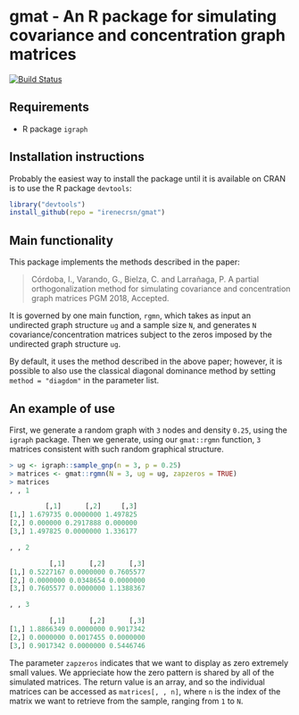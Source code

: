# gmat - An R package for simulating covariance and concentration graph matrices
[![Build Status](https://travis-ci.org/irenecrsn/gmat.svg?branch=master)](https://travis-ci.org/irenecrsn/gmat)

## Requirements
- R package `igraph`

## Installation instructions
Probably the easiest way to install the package until it is available on CRAN is
to use the R package `devtools`:
```R
library("devtools")
install_github(repo = "irenecrsn/gmat")
```

## Main functionality
This package implements the methods described in the paper:
> Córdoba, I., Varando, G., Bielza, C. and Larrañaga, P.
> A partial orthogonalization method for simulating covariance and concentration graph matrices
> PGM 2018, Accepted.

It is governed by one main function, `rgmn`, which takes as input an undirected
graph structure `ug` and a sample size `N`, and generates `N`
covariance/concentration matrices subject to the zeros imposed by the undirected
graph structure `ug`. 

By default, it uses the method described in the above
paper; however, it is possible to also use the classical diagonal dominance
method by setting `method = "diagdom"` in the parameter list.

## An example of use

First, we generate a random graph with `3` nodes and density `0.25`, using the
`igraph` package. Then we generate, using our `gmat::rgmn` function, `3` matrices
consistent with such random graphical structure.

```R
> ug <- igraph::sample_gnp(n = 3, p = 0.25)
> matrices <- gmat::rgmn(N = 3, ug = ug, zapzeros = TRUE)
> matrices
, , 1

         [,1]      [,2]     [,3]
[1,] 1.679735 0.0000000 1.497825
[2,] 0.000000 0.2917888 0.000000
[3,] 1.497825 0.0000000 1.336177

, , 2

          [,1]      [,2]      [,3]
[1,] 0.5227167 0.0000000 0.7605577
[2,] 0.0000000 0.0348654 0.0000000
[3,] 0.7605577 0.0000000 1.1388367

, , 3

          [,1]      [,2]      [,3]
[1,] 1.8866349 0.0000000 0.9017342
[2,] 0.0000000 0.0017455 0.0000000
[3,] 0.9017342 0.0000000 0.5446746
```

The parameter `zapzeros` indicates that we want to display as zero extremely
small values. We apprieciate how the zero pattern is shared by all of the
simulated matrices. The return value is an array, and so the individual matrices
can be accessed as `matrices[, , n]`, where `n` is the index of the matrix we
want to retrieve from the sample, ranging from `1` to `N`.

